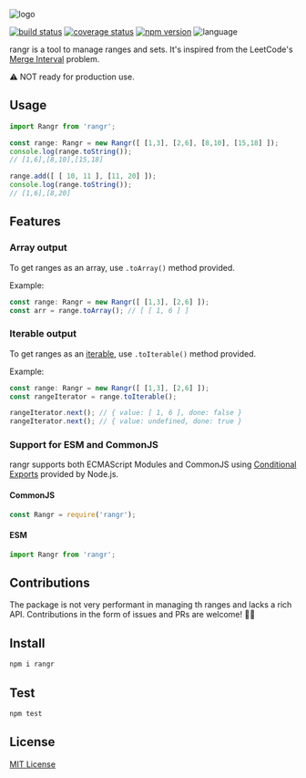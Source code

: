 ![logo][logo-image]

[![build status][build-image]][build-url]
[![coverage status][codecov-image]][codecov-url]
[![npm version][npm-image]][npm-url]
![language][lang-image]

rangr is a tool to manage ranges and sets. It's inspired from the LeetCode's [Merge Interval][leetcode-problem-url] problem.

⚠️ NOT ready for production use.

## Usage

```typescript
import Rangr from 'rangr';

const range: Rangr = new Rangr([ [1,3], [2,6], [8,10], [15,18] ]);
console.log(range.toString());
// [1,6],[8,10],[15,18]

range.add([ [ 10, 11 ], [11, 20] ]);
console.log(range.toString());
// [1,6],[8,20]
```

## Features

### Array output
To get ranges as an array, use `.toArray()` method provided.

Example:
```typescript
const range: Rangr = new Rangr([ [1,3], [2,6] ]);
const arr = range.toArray(); // [ [ 1, 6 ] ]
```

### Iterable output
To get ranges as an [iterable][iterable-doc-link], use `.toIterable()` method provided.

Example:
```typescript
const range: Rangr = new Rangr([ [1,3], [2,6] ]);
const rangeIterator = range.toIterable();

rangeIterator.next(); // { value: [ 1, 6 ], done: false }
rangeIterator.next(); // { value: undefined, done: true }
```

### Support for ESM and CommonJS

rangr supports both ECMAScript Modules and CommonJS using [Conditional Exports][conditional-exports-doc-link] provided by Node.js.

#### CommonJS
```javascript
const Rangr = require('rangr');
```

#### ESM
```javascript
import Rangr from 'rangr';
```

## Contributions
The package is not very performant in managing th ranges and lacks a rich API. Contributions in the form of issues and PRs are welcome! 🙌🏽

## Install
```bash
npm i rangr
```

## Test
```bash
npm test
```

## License
[MIT License](https://choosealicense.com/licenses/mit/)



[logo-image]: https://res.cloudinary.com/tbking/image/upload/c_scale,w_600/v1593635483/rangr/logo.png
[build-image]:https://img.shields.io/github/workflow/status/tarunbatra/rangr/CI?label=CI&logo=github&style=flat-square
[build-url]:https://github.com/tarunbatra/rangr/actions?query=workflow%3ACI
[codecov-url]: https://codecov.io/gh/tarunbatra/rangr
[codecov-image]: https://img.shields.io/codecov/c/gh/tarunbatra/rangr?logo=codecov&style=flat-square
[npm-image]: https://img.shields.io/npm/v/rangr.svg?style=flat-square&color=magenta
[npm-url]: https://www.npmjs.com/package/rangr
[lang-image]: https://img.shields.io/github/languages/top/tarunbatra/rangr?style=flat-square

[leetcode-problem-url]: https://leetcode.com/problems/merge-intervals/
[iterable-doc-link]: https://developer.mozilla.org/en-US/docs/Web/JavaScript/Reference/Iteration_protocols#The_iterable_protocol
[conditional-exports-doc-link]: https://nodejs.org/api/esm.html#esm_conditional_exports